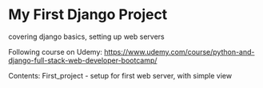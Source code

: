 # My First Django Project

covering django basics, setting up web servers

Following course on Udemy: https://www.udemy.com/course/python-and-django-full-stack-web-developer-bootcamp/

Contents:
	First_project - setup for first web server, with simple view

